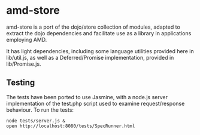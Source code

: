 amd-store
=========

amd-store is a port of the dojo/store collection of modules, adapted to extract the dojo dependencies and facilitate use as a library in applications employing AMD. 

It has light dependencies, including some language utilities provided here in lib/util.js, as well as a Deferred/Promise implementation, provided in lib/Promise.js.

Testing
-------

The tests have been ported to use Jasmine, with a node.js server implementation of the test.php script used to examine request/response behaviour. 
To run the tests: 

```
node tests/server.js &
open http://localhost:8080/tests/SpecRunner.html
````
